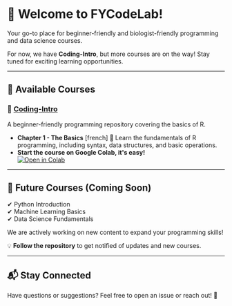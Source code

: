 # 🚀 Welcome to FYCodeLab!  
Your go-to place for beginner-friendly and biologist-friendly programming and data science courses.  

For now, we have **Coding-Intro**, but more courses are on the way! Stay tuned for exciting learning opportunities.

---

## 📂 Available Courses  
### 📘 [Coding-Intro](https://github.com/FYCodeLab/coding-intro)  
A beginner-friendly programming repository covering the basics of R.  
- **Chapter 1 - The Basics** [french] 
  📖 Learn the fundamentals of R programming, including syntax, data structures, and basic operations.  
- **Start the course on Google Colab, it's easy!**  
  [![Open in Colab](https://colab.research.google.com/assets/colab-badge.svg)](https://colab.research.google.com/github/FYCodeLab/coding-intro/blob/main/R/INTRODUCTION_A_R_CH1_G.ipynb)


---

## 🎯 Future Courses (Coming Soon)  
✔ Python Introduction  
✔ Machine Learning Basics  
✔ Data Science Fundamentals  

We are actively working on new content to expand your programming skills!  


💡 **Follow the repository** to get notified of updates and new courses.  

---

## 📬 Stay Connected  
Have questions or suggestions? Feel free to open an issue or reach out! 🚀  

